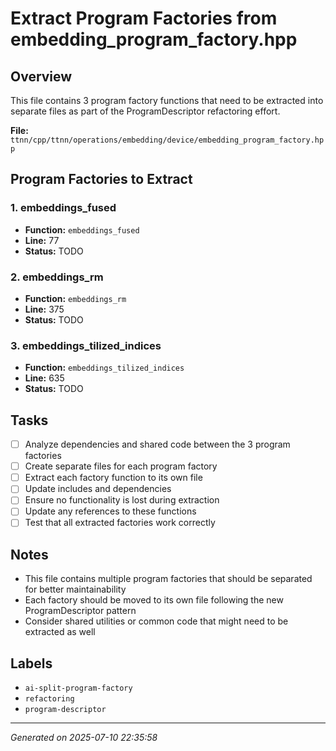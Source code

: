 # Extract Program Factories from embedding_program_factory.hpp

## Overview
This file contains 3 program factory functions that need to be extracted into separate files as part of the ProgramDescriptor refactoring effort.

**File:** `ttnn/cpp/ttnn/operations/embedding/device/embedding_program_factory.hpp`

## Program Factories to Extract

### 1. embeddings_fused
- **Function:** `embeddings_fused`
- **Line:** 77
- **Status:** TODO

### 2. embeddings_rm
- **Function:** `embeddings_rm`
- **Line:** 375
- **Status:** TODO

### 3. embeddings_tilized_indices
- **Function:** `embeddings_tilized_indices`
- **Line:** 635
- **Status:** TODO

## Tasks

- [ ] Analyze dependencies and shared code between the 3 program factories
- [ ] Create separate files for each program factory
- [ ] Extract each factory function to its own file
- [ ] Update includes and dependencies
- [ ] Ensure no functionality is lost during extraction
- [ ] Update any references to these functions
- [ ] Test that all extracted factories work correctly

## Notes
- This file contains multiple program factories that should be separated for better maintainability
- Each factory should be moved to its own file following the new ProgramDescriptor pattern
- Consider shared utilities or common code that might need to be extracted as well

## Labels
- `ai-split-program-factory`
- `refactoring`
- `program-descriptor`

---
*Generated on 2025-07-10 22:35:58*
